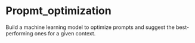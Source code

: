 # Propmt_optimization
 Build a machine learning model to optimize prompts and suggest the best-performing ones for a given context.
